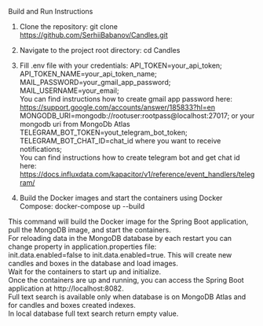 Build and Run Instructions

1. Clone the repository:
   git clone https://github.com/SerhiiBabanov/Candles.git

2. Navigate to the project root directory:
   cd Candles

3. Fill .env file with your credentials:
   API_TOKEN=your_api_token;  
   API_TOKEN_NAME=your_api_token_name;  
   MAIL_PASSWORD=your_gmail_app_password;  
   MAIL_USERNAME=your_email;  
   You can find instructions how to create gmail app password here:  
        https://support.google.com/accounts/answer/185833?hl=en  
   MONGODB_URI=mongodb://rootuser:rootpass@localhost:27017; or your mongodb uri from MongoDb Atlas  
   TELEGRAM_BOT_TOKEN=yout_telegram_bot_token;  
   TELEGRAM_BOT_CHAT_ID=chat_id where you want to receive notifications;  
   You can find instructions how to create telegram bot and get chat id here:  
        https://docs.influxdata.com/kapacitor/v1/reference/event_handlers/telegram/  
   

3. Build the Docker images and start the containers using Docker Compose:
   docker-compose up --build

This command will build the Docker image for the Spring Boot application, pull the MongoDB image,
and start the containers.  
For reloading data in the MongoDB database by each restart you can change property in application.properties file:  
init.data.enabled=false to init.data.enabled=true. This will create new candles and boxes in the database and load images.  
Wait for the containers to start up and initialize.  
Once the containers are up and running, you can access the Spring Boot application at http://localhost:8082.  
Full text search is available only when database is on MongoDB Atlas and for candles and boxes created indexes.   
In local database full text search return empty value.  
